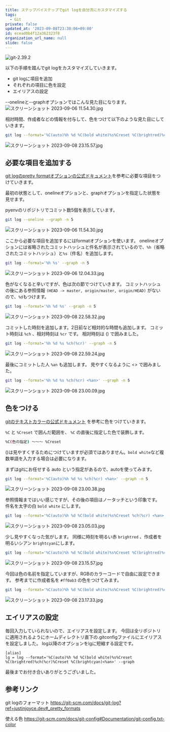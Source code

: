 ```yaml
---
title: ステップバイステップでgit logを自分流にカスタマイズする
tags:
  - Git
private: false
updated_at: '2023-09-08T23:38:06+09:00'
id: ecead0b4f12a362323f8
organization_url_name: null
slide: false
---
```

![git-2.39.2](https://img.shields.io/badge/git-2.39.2-brightgreen)

以下の手順を踏んでgit logをカスタマイズしていきます。
- git logに項目を追加
- それぞれの項目に色を設定
- エイリアスの設定

--onelineと--graphオプションではこんな見た目になります。
![スクリーンショット 2023-09-06 11.54.30.jpg](https://qiita-image-store.s3.ap-northeast-1.amazonaws.com/0/2818/5b35eb9b-72df-5b9b-a77b-367c5c9a6d99.jpeg)

相対時間、作成者などの情報を付与して、色をつけて以下のような見た目にしていきます。
```bash
git log --format='%C(auto)%h %d %C(bold white)%s%Creset %C(brightred)%ch(%cr)%Creset %C(brightcyan)<%an>' --graph -n 5
```
![スクリーンショット 2023-09-08 23.15.57.jpg](https://qiita-image-store.s3.ap-northeast-1.amazonaws.com/0/2818/bb88476c-42ce-b9c4-965d-c22cbc2f7c28.jpeg)


## 必要な項目を追加する

[git logのpretty formatオプションの公式ドキュメント](https://git-scm.com/docs/git-log?ref=justinjoyce.dev#_pretty_formats)を参考に必要な項目をつけていきます。

最初の状態として、onelineオプションと、graphオプションを指定した状態を見せます。

pyenvのリポジトリでコミット数5個を表示しています。

```bash
git log --oneline --graph -n 5
```

![スクリーンショット 2023-09-06 11.54.30.jpg](https://qiita-image-store.s3.ap-northeast-1.amazonaws.com/0/2818/d2bc786b-b363-dcb9-f4e8-6e6c0721868f.jpeg)


ここから必要な項目を追加するにはformatオプションを使います。
onelineオプションには省略されたコミットハッシュと件名が表示されているので、`%h`（省略されたコミットハッシュ）と`%s`（件名）を追加します。

```bash
git log --format='%h %s' --graph -n 5
```

![スクリーンショット 2023-09-06 12.04.33.jpg](https://qiita-image-store.s3.ap-northeast-1.amazonaws.com/0/2818/0e34d50d-1be7-ad8c-5750-76734590ad5f.jpeg)


色がなくなると辛いですが、色は次の節でつけていきます。
コミットハッシュの後にある参照情報 `(HEAD -> master, origin/master, origin/HEAD)` がないので、`%d`もつけます。


```bash
git log --format='%h %d %s' --graph -n 5
```

![スクリーンショット 2023-09-08 22.58.32.jpg](https://qiita-image-store.s3.ap-northeast-1.amazonaws.com/0/2818/55b071a1-65d5-60e6-785e-4f343669cd4c.jpeg)


コミットした時刻を追加します。2日前など相対的な時間も追加します。
コミット時刻は `%ch` 、相対時刻は `%cr` です。
相対時刻は () で囲みました。

```bash
git log --format='%h %d %s %ch(%cr)' --graph -n 5
```

![スクリーンショット 2023-09-08 22.59.24.jpg](https://qiita-image-store.s3.ap-northeast-1.amazonaws.com/0/2818/a766f15d-f2cc-5604-40be-72ab1ea1f076.jpeg)


最後にコミットした人 `%an` も追加します。
見やすくなるように <> で囲みました。

```bash
git log --format='%h %d %s %ch(%cr) <%an>' --graph -n 5
```

![スクリーンショット 2023-09-08 23.00.09.jpg](https://qiita-image-store.s3.ap-northeast-1.amazonaws.com/0/2818/8193ddd9-d383-7d72-0f05-673c9135d562.jpeg)


## 色をつける

[gitのテキストカラーの公式ドキュメント](https://git-scm.com/docs/git-config#Documentation/git-config.txt-color) を参考に色をつけていきます。

`%C` と `%Creset` で囲んだ範囲を、 `%C` の直後に指定した色で装飾します。

```bash
%C(色の指定) 〜〜〜 %Creset
```

()は見やすくするためにつけていますが必須ではありません。`bold white`など複数単語を入力する場合は必要になります。

まずはgitにお任せする auto という指定があるので、autoを使ってみます。

```bash
git log --format='%C(auto)%h %d %s %ch(%cr) <%an>' --graph -n 5
```

![スクリーンショット 2023-09-08 23.00.38.jpg](https://qiita-image-store.s3.ap-northeast-1.amazonaws.com/0/2818/f5d4e4a1-6701-5a13-69ce-9f86c6eb598f.jpeg)


参照情報まではいい感じですが、その後の項目はノータッチという印象です。
件名を太字の白 `bold white` にします。

```bash
git log --format='%C(auto)%h %d %C(bold white)%s%Creset %ch(%cr) <%an>' --graph -n 5
```

![スクリーンショット 2023-09-08 23.05.03.jpg](https://qiita-image-store.s3.ap-northeast-1.amazonaws.com/0/2818/79004f0a-eb6d-a1c6-153e-5e3022b4601e.jpeg)


少し見やすくなった気がします。
同様に時刻を明るい赤 `brightred` 、作成者を明るいシアン `brightcyan`にします。


```bash
git log --format='%C(auto)%h %d %C(bold white)%s%Creset %C(brightred)%ch(%cr)%Creset %C(brightcyan)<%an>' --graph -n 5
```

![スクリーンショット 2023-09-08 23.15.57.jpg](https://qiita-image-store.s3.ap-northeast-1.amazonaws.com/0/2818/77af1366-1a61-fd1a-f840-cb9168e1ff88.jpeg)


今回は色の名前を指定していますが、RGBのカラーコードで自由に設定できます。
参考までに作成者名を `#ff0ab3` の色をつけてみます。

```bash
git log --format='%C(auto)%h %d %C(bold white)%s%Creset %C(brightred)%ch(%cr)%Creset %C(#ff0ab3)<%an>' --graph -n 5
```

![スクリーンショット 2023-09-08 23.17.33.jpg](https://qiita-image-store.s3.ap-northeast-1.amazonaws.com/0/2818/001a5607-96f9-5c1d-fef1-477d49409f53.jpeg)


## エイリアスの設定

毎回入力していられないので、エイリアスを設定します。
今回は全リポジトリに適用されるようにホームディレクトリ直下の.gitconfigファイルにエイリアスを設定しました。
log以降のオプションをlgに短縮する設定です。

```.gitconfig
[alias]
lg = log --format='%C(auto)%h %d %C(bold white)%s%Creset %C(brightred)%ch(%cr)%Creset %C(brightcyan)<%an>' --graph
```

最後までお付き合いありがとうございました。

## 参考リンク

git logのフォーマット
https://git-scm.com/docs/git-log?ref=justinjoyce.dev#_pretty_formats

使える色
https://git-scm.com/docs/git-config#Documentation/git-config.txt-color


